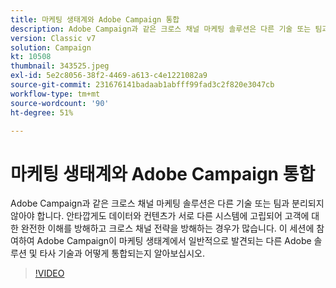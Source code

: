 ```yaml
---
title: 마케팅 생태계와 Adobe Campaign 통합
description: Adobe Campaign과 같은 크로스 채널 마케팅 솔루션은 다른 기술 또는 팀과 분리되지 않아야 합니다.
version: Classic v7
solution: Campaign
kt: 10508
thumbnail: 343525.jpeg
exl-id: 5e2c8056-38f2-4469-a613-c4e1221082a9
source-git-commit: 231676141badaab1abfff99fad3c2f820e3047cb
workflow-type: tm+mt
source-wordcount: '90'
ht-degree: 51%

---
```


# 마케팅 생태계와 Adobe Campaign 통합

Adobe Campaign과 같은 크로스 채널 마케팅 솔루션은 다른 기술 또는 팀과 분리되지 않아야 합니다. 안타깝게도 데이터와 컨텐츠가 서로 다른 시스템에 고립되어 고객에 대한 완전한 이해를 방해하고 크로스 채널 전략을 방해하는 경우가 많습니다. 이 세션에 참여하여 Adobe Campaign이 마케팅 생태계에서 일반적으로 발견되는 다른 Adobe 솔루션 및 타사 기술과 어떻게 통합되는지 알아보십시오.

>[!VIDEO](https://video.tv.adobe.com/v/343525/?quality=12&learn=on)
